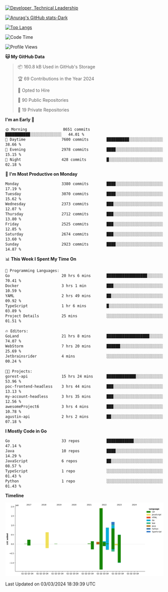 <div>
  <a href="https://www.linkedin.com/in/arielpineiro/" target="_blank" rel="nofollow noopener noreferrer">
    <img src="https://img.shields.io/badge/-LinkedIn-%230077B5?style=for-the-badge&logo=linkedin&logoColor=white" alt="Developer, Technical Leadership" title="Ariel Piñeiro">
  </a>
</div>

[![Anurag's GitHub stats-Dark](https://github-readme-stats.vercel.app/api?username=arielsrv&show_icons=true&theme=dark#gh-dark-mode-only)](https://github.com/anuraghazra/github-readme-stats#gh-dark-mode-only)

[![Top Langs](https://github-readme-stats.vercel.app/api/top-langs/?username=arielsrv&layout=compact&langs_count=10&theme=dark#gh-dark-mode-only)](https://github.com/anuraghazra/github-readme-stats&theme=dark#gh-dark-mode-only)

<!--START_SECTION:waka-->
![Code Time](http://img.shields.io/badge/Code%20Time-652%20hrs%2043%20mins-blue)

![Profile Views](http://img.shields.io/badge/Profile%20Views-2-blue)

**🐱 My GitHub Data** 

> 📦 160.8 kB Used in GitHub's Storage 
 > 
> 🏆 69 Contributions in the Year 2024
 > 
> 💼 Opted to Hire
 > 
> 📜 90 Public Repositories 
 > 
> 🔑 19 Private Repositories 
 > 
**I'm an Early 🐤** 

```text
🌞 Morning                8651 commits        ███████████░░░░░░░░░░░░░░   44.01 % 
🌆 Daytime                7600 commits        ██████████░░░░░░░░░░░░░░░   38.66 % 
🌃 Evening                2978 commits        ████░░░░░░░░░░░░░░░░░░░░░   15.15 % 
🌙 Night                  428 commits         █░░░░░░░░░░░░░░░░░░░░░░░░   02.18 % 
```
📅 **I'm Most Productive on Monday** 

```text
Monday                   3380 commits        ████░░░░░░░░░░░░░░░░░░░░░   17.19 % 
Tuesday                  3070 commits        ████░░░░░░░░░░░░░░░░░░░░░   15.62 % 
Wednesday                2373 commits        ███░░░░░░░░░░░░░░░░░░░░░░   12.07 % 
Thursday                 2712 commits        ███░░░░░░░░░░░░░░░░░░░░░░   13.80 % 
Friday                   2525 commits        ███░░░░░░░░░░░░░░░░░░░░░░   12.85 % 
Saturday                 2674 commits        ███░░░░░░░░░░░░░░░░░░░░░░   13.60 % 
Sunday                   2923 commits        ████░░░░░░░░░░░░░░░░░░░░░   14.87 % 
```


📊 **This Week I Spent My Time On** 

```text
💬 Programming Languages: 
Go                       20 hrs 6 mins       ██████████████████░░░░░░░   70.41 % 
Docker                   3 hrs 1 min         ███░░░░░░░░░░░░░░░░░░░░░░   10.59 % 
YAML                     2 hrs 49 mins       ██░░░░░░░░░░░░░░░░░░░░░░░   09.92 % 
TypeScript               1 hr 6 mins         █░░░░░░░░░░░░░░░░░░░░░░░░   03.89 % 
Project Details          25 mins             ░░░░░░░░░░░░░░░░░░░░░░░░░   01.51 % 

🔥 Editors: 
GoLand                   21 hrs 8 mins       ███████████████████░░░░░░   74.07 % 
WebStorm                 7 hrs 20 mins       ██████░░░░░░░░░░░░░░░░░░░   25.69 % 
Jetbrainsrider           4 mins              ░░░░░░░░░░░░░░░░░░░░░░░░░   00.24 % 

🐱‍💻 Projects: 
gorest-api               15 hrs 24 mins      █████████████░░░░░░░░░░░░   53.96 % 
poc-frontend-headless    3 hrs 44 mins       ███░░░░░░░░░░░░░░░░░░░░░░   13.13 % 
my-account-headless      3 hrs 35 mins       ███░░░░░░░░░░░░░░░░░░░░░░   12.56 % 
awesomeProject6          3 hrs 4 mins        ███░░░░░░░░░░░░░░░░░░░░░░   10.78 % 
agustin-api              2 hrs 2 mins        ██░░░░░░░░░░░░░░░░░░░░░░░   07.18 % 
```

**I Mostly Code in Go** 

```text
Go                       33 repos            ████████████░░░░░░░░░░░░░   47.14 % 
Java                     10 repos            ████░░░░░░░░░░░░░░░░░░░░░   14.29 % 
JavaScript               6 repos             ██░░░░░░░░░░░░░░░░░░░░░░░   08.57 % 
TypeScript               1 repo              ░░░░░░░░░░░░░░░░░░░░░░░░░   01.43 % 
Python                   1 repo              ░░░░░░░░░░░░░░░░░░░░░░░░░   01.43 % 
```



**Timeline**

![Lines of Code chart](https://raw.githubusercontent.com/arielsrv/arielsrv/main/assets/bar_graph.png)


 Last Updated on 03/03/2024 18:39:39 UTC
<!--END_SECTION:waka-->
